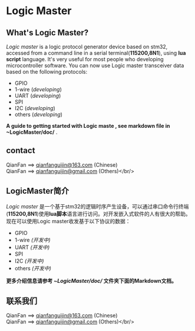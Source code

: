 Logic Master
==========

What's Logic Master?
-----------------------------

 *Logic master*  is a logic protocol generator device based on stm32, accessed from a command line in a serial terminal(**115200,8N1**), using **lua script** language. It's very useful for most people who developing microcontroller software. You can now use Logic master transceiver data based on the following protocols: 

+ GPIO
+ 1-wire (*developing*)
+ UART (*developing*)
+ SPI 
+ I2C (*developing*)
+ others (*developing*)

**A guide to getting started with Logic maste , see markdown file in ~LogicMaster/doc/** .

contact
----------

QianFan ==> qianfanguijin@163.com (Chinese)<br/>
QianFan ==> qianfanguijin@gmail.com (Others)</br/>

LogicMaster简介
----------------------

 *Logic master* 是一个基于stm32的逻辑时序产生设备，可以通过串口命令行终端(**115200,8N1**)使用**lua脚本**语言进行访问。对开发嵌入式软件的人有很大的帮助。现在可以使用Logic master收发基于以下协议的数据：

+ GPIO
+ 1-wire *(开发中)*
+ UART *(开发中)*
+ SPI 
+ I2C *(开发中)*
+ others *(开发中)*

**更多介绍信息请参考 *~LogicMaster/doc/* 文件夹下面的Markdown文档。**

联系我们
----------

QianFan ==> qianfanguijin@163.com (Chinese)<br/>
QianFan ==> qianfanguijin@gmail.com (Others)</br/>
